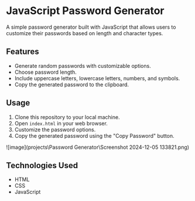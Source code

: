 # JavaScript Password Generator

A simple password generator built with JavaScript that allows users to customize their passwords based on length and character types.

## Features

- Generate random passwords with customizable options.
- Choose password length.
- Include uppercase letters, lowercase letters, numbers, and symbols.
- Copy the generated password to the clipboard.

## Usage

1. Clone this repository to your local machine.
2. Open `index.html` in your web browser.
3. Customize the password options.
4. Copy the generated password using the "Copy Password" button.

![image](projects\Password Generator\Screenshot 2024-12-05 133821.png)
## Technologies Used

- HTML
- CSS
- JavaScript